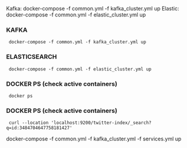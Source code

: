 Kafka: docker-compose -f common.yml -f kafka_cluster.yml up
Elastic: docker-compose -f common.yml -f elastic_cluster.yml up

### KAFKA ###
```shell 
 docker-compose -f common.yml -f kafka_cluster.yml up
```

### ELASTICSEARCH ###
```shell 
 docker-compose -f common.yml -f elastic_cluster.yml up
```

### DOCKER PS (check active containers) ###
```shell 
 docker ps
```

### DOCKER PS (check active containers) ###
```shell 
 curl --location 'localhost:9200/twitter-index/_search?q=id:3484704647758181427'
```


docker-compose -f common.yml -f kafka_cluster.yml -f services.yml up